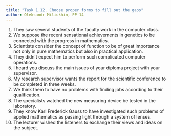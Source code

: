 ```yaml
---
title: "Task 1.12. Choose proper forms to fill out the gaps"
author: Oleksandr Miliukhin, PP-14
---
```



1. They saw several students of the faculty work in the computer class.
2. We suppose the recent sensational achievements in genetics to be connected with the progress
in mathematics.
3. Scientists consider the concept of function to be of great importance not only in
pure mathematics but also in practical application.
4. They didn’t expect him to perform such complicated computer operations.
5. I heard you  discuss the main issues of your diploma project with your supervisor.
6. My research supervisor wants the report for the scientific conference to be completed
in three weeks.
7. We think them to have no problems with finding jobs according to their qualification.
8. The specialists watched the new measuring device be tested in the laboratory.
9. They know Karl Frederick Gauss to have investigated such problems of applied mathematics as
passing light through a system of lenses.
10. The lecturer wished the listeners to exchange their views and ideas on the subject.
